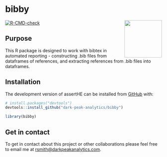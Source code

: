 # bibby

<div class="logos">

<img src="https://github.com/user-attachments/assets/0fd4be1b-8dd3-4625-9c3f-98b407394107" width="120px" align="right">

</div>

<!-- badges: start -->

[![R-CMD-check](https://github.com/dark-peak-analytics/bibby/actions/workflows/R-CMD-check.yaml/badge.svg)](https://github.com/dark-peak-analytics/bibby/actions/workflows/R-CMD-check.yaml)

<!-- badges: end -->

## Purpose

This R package is designed to work with bibtex in automated reporting - constructing .bib files from 
dataframes of references, and extracting references from .bib files into dataframes.


## Installation

The development version of assertHE can be installed from
[GitHub](https://github.com/) with:

``` r
# install.packages("devtools")
devtools::install_github("dark-peak-analytics/bibby")

library(bibby)
```


## Get in contact

To get in contact about this project or other collaborations please feel
free to email me at <rsmith@darkpeakanalytics.com>.
